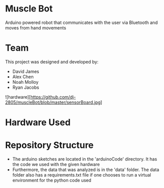 # Muscle Bot
Arduino powered robot that communicates with the user via Bluetooth and moves from hand movements

# Team
This project was designed and developed by:
- David James
- Alex Chen
- Noah Molloy
- Ryan Jacobs

![hardware][https://github.com/dj-2805/muscleBot/blob/master/sensorBoard.jpg]
# Hardware Used


# Repository Structure
- The arduino sketches are located in the 'arduinoCode' directory. It has the code we used with the given hardware
- Furthermore, the data that was analyzed is in the 'data' folder. The data folder also has a requirements.txt file if one chooses to run a virtual environment for the python code used
